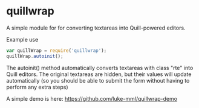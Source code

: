 # quillwrap
A simple module for for converting textareas into Quill-powered editors. 

Example use

```javascript
var quillWrap = require('quillwrap');
quillWrap.autoinit();
```

The autoinit() method automatically converts textareas with class "rte" into Quill editors. The original textareas are hidden, but their values will update automatically (so you should be able to submit the form without having to perform any extra steps)

A simple demo is here: https://github.com/luke-mml/quillwrap-demo
